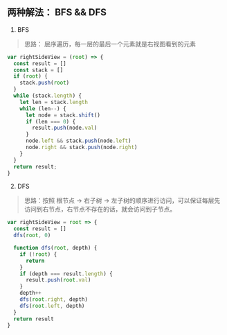 ## 两种解法： BFS && DFS
1. BFS
> 思路： 层序遍历，每一层的最后一个元素就是右视图看到的元素

```javascript
var rightSideView = (root) => {
  const result = []
  const stack = []
  if (root) {
    stack.push(root)
  }
  while (stack.length) {
    let len = stack.length
    while (len--) {
      let node = stack.shift()
      if (len === 0) {
        result.push(node.val)
      }
      node.left && stack.push(node.left)
      node.right && stack.push(node.right)
    }
  }
  return result;
}
```
2. DFS
> 思路：按照 根节点 -> 右子树 -> 左子树的顺序进行访问，可以保证每层先访问到右节点，右节点不存在的话，就会访问到子节点。

```javascript
var rightSideView = root => {
  const result = []
  dfs(root, 0)

  function dfs(root, depth) {
    if (!root) {
      return
    }
    if (depth === result.length) {
      result.push(root.val)
    }
    depth++
    dfs(root.right, depth)
    dfs(root.left, depth)
  }
  return result
}
```